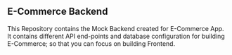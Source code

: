 ## E-Commerce Backend

This Repository contains the Mock Backend created for E-Commerce App. It contains different API end-points and database configuration for building E-Commerce; so that you can focus on building Frontend.
